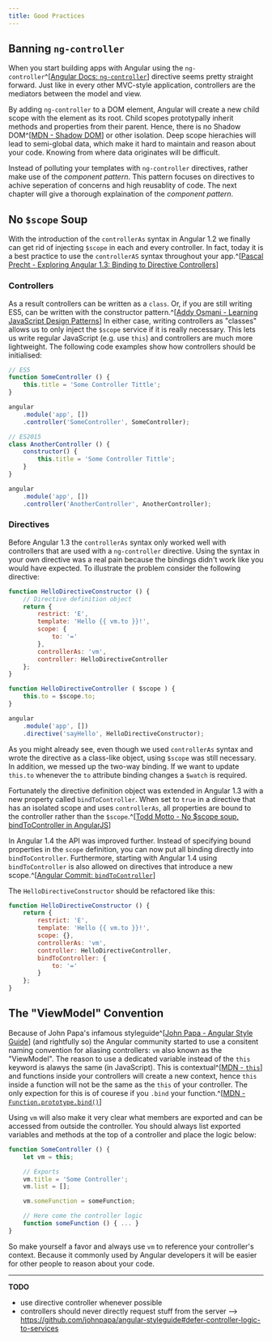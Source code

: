 ```yaml
---
title: Good Practices
---
```


## Banning `ng-controller`

When you start building apps with Angular using the `ng-controller`^[[Angular Docs: `ng-controller`](https://docs.angularjs.org/api/ng/directive/ngController)] directive seems pretty straight forward. Just like in every other MVC-style application, controllers are the mediators between the model and view.

By adding `ng-controller` to a DOM element, Angular will create a new child scope with the element as its root. Child scopes prototypally inherit methods and properties from their parent. Hence, there is no Shadow DOM^[[MDN - Shadow DOM](https://developer.mozilla.org/en-US/docs/Web/Web_Components/Shadow_DOM)] or other isolation. Deep scope hierachies will lead to semi-global data, which make it hard to maintain and reason about your code. Knowing from where data originates will be difficult.

Instead of polluting your templates with `ng-controller` directives, rather make use of the *component pattern*. This pattern focuses on directives to achive seperation of concerns and high reusablity of code. The next chapter will give a thorough explaination of the *component pattern*.

## No `$scope` Soup

With the introduction of the `controllerAs` syntax in Angular 1.2 we finally can get rid of injecting `$scope` in each and every controller. In fact, today it is a best practice to use the `controllerAS` syntax throughout your app.^[[Pascal Precht - Exploring Angular 1.3: Binding to Directive Controllers](http://blog.thoughtram.io/angularjs/2015/01/02/exploring-angular-1.3-bindToController.html)]

### Controllers

As a result controllers can be written as a `class`. Or, if you are still writing ES5, can be written with the constructor pattern.^[[Addy Osmani - Learning JavaScript Design Patterns](http://addyosmani.com/resources/essentialjsdesignpatterns/book/#constructorpatternjavascript)] In either case, writing controllers as "classes" allows us to only inject the `$scope` service if it is really necessary. This lets us write regular JavaScript (e.g. use `this`) and controllers are much more lightweight. The following code examples show how controllers should be initialised:

```javascript
// ES5
function SomeController () {
    this.title = 'Some Controller Tittle';
}

angular
    .module('app', [])
    .controller('SomeController', SomeController);
```

```javascript
// ES2015
class AnotherController () {
    constructor() {
        this.title = 'Some Controller Tittle';
    }
}

angular
    .module('app', [])
    .controller('AnotherController', AnotherController);
```

### Directives

Before Angular 1.3 the `controllerAs` syntax only worked well with controllers that are used with a `ng-controller` directive. Using the syntax in your own directive was a real pain because the bindings didn't work like you would have expected. To illustrate the problem consider the following directive:

```javascript
function HelloDirectiveConstructor () {
    // Directive definition object
    return {
        restrict: 'E',
        template: 'Hello {{ vm.to }}!',
        scope: {
            to: '='
        },
        controllerAs: 'vm',
        controller: HelloDirectiveController
    };
}

function HelloDirectiveController ( $scope ) {
    this.to = $scope.to;
}

angular
    .module('app', [])
    .directive('sayHello', HelloDirectiveConstructor);

```

As you might already see, even though we used `controllerAs` syntax and wrote the directive as a class-like object, using `$scope` was still necessary. In addition, we messed up the two-way binding. If we want to update `this.to` whenever the `to` attribute binding changes a `$watch` is required.

Fortunately the directive definition object was extended in Angular 1.3 with a new property called `bindToController`. When set to `true` in a directive that has an isolated scope and uses `controllerAs`, all properties are bound to the controller rather than the `$scope`.^[[Todd Motto - No $scope soup, bindToController in AngularJS](http://toddmotto.com/no-scope-soup-bind-to-controller-angularjs/)]

In Angular 1.4 the API was improved further. Instead of specifying bound properties in the `scope` definition, you can now put all binding directly into `bindToController`. Furthermore, starting with Angular 1.4 using `bindToController` is also allowed on directives that introduce a new scope.^[[Angular Commit: `bindToController`](https://github.com/angular/angular.js/commit/35498d7045ba9138016464a344e2c145ce5264c1)]

The `HelloDirectiveConstructor` should be refactored like this:

```javascript
function HelloDirectiveConstructor () {
    return {
        restrict: 'E',
        template: 'Hello {{ vm.to }}!',
        scope: {},
        controllerAs: 'vm',
        controller: HelloDirectiveController,
        bindToController: {
            to: '='
        }
    };
}
```

## The "ViewModel" Convention

Because of John Papa's infamous styleguide^[[John Papa - Angular Style Guide](https://github.com/johnpapa/angular-styleguide)] (and rightfully so) the Angular community started to use a consitent naming convention for aliasing controllers: `vm` also known as the "ViewModel". The reason to use a dedicated variable instead of the `this` keyword is alawys the same (in JavaScript). This is contextual^[[MDN - `this`](https://developer.mozilla.org/de/docs/Web/JavaScript/Reference/Operators/this)] and functions inside your controllers will create a new context, hence `this` inside a function will not be the same as the `this` of your controller. The only expection for this is of courese if you `.bind` your function.^[[MDN - `Function.prototype.bind()`](https://developer.mozilla.org/en-US/docs/Web/JavaScript/Reference/Global_Objects/Function/bind)]

Using `vm` will also make it very clear what members are exported and can be accessed from outside the controller. You should always list exported variables and methods at the top of a controller and place the logic below:

```javascript
function SomeController () {
    let vm = this;

    // Exports
    vm.title = 'Some Controller';
    vm.list = [];

    vm.someFunction = someFunction;

    // Here come the controller logic
    function someFunction () { ... }
}
```

So make yourself a favor and always use `vm` to reference your controller's context. Because it commonly used by Angular developers it will be easier for other people to reason about your code.

---
**TODO**

- use directive controller whenever possible
- controllers should never directly request stuff from the server --> https://github.com/johnpapa/angular-styleguide#defer-controller-logic-to-services